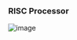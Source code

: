 ### RISC Processor
![image](https://user-images.githubusercontent.com/67923084/147861186-ad7475ee-ce48-44e6-991a-5d743d8444f8.png)

